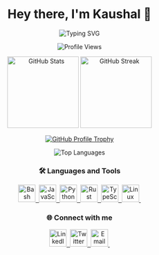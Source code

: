 <h1 align="center"><b>Hey there, I'm Kaushal 👋</b></h1>

<p align="center">
  <img src="https://readme-typing-svg.demolab.com?font=Fira+Code&size=24&pause=1000&color=22F700&center=true&vCenter=true&width=750&lines=Cryptography+%7C+Blockchain+%7C+Open+Source+Dev" alt="Typing SVG">
</p>

<p align="center">
  <img src="https://komarev.com/ghpvc/?username=kaushal0398&label=Profile%20views&color=0e75b6&style=flat-square" alt="Profile Views" />
</p>

<p align="center">
  <img src="https://github-readme-stats.vercel.app/api?username=kaushal0398&show_icons=true&theme=tokyonight&hide_border=true" alt="GitHub Stats" height="165">
  <img src="https://github-readme-streak-stats.herokuapp.com/?user=kaushal0398&theme=tokyonight&hide_border=true" alt="GitHub Streak" height="165">
</p>

<p align="center">
  <a href="https://github.com/ryo-ma/github-profile-trophy">
    <img src="https://github-profile-trophy.vercel.app/?username=kaushal0398&theme=onedark&no-frame=true&row=1&column=6" alt="GitHub Profile Trophy" />
  </a>
</p>

<p align="center">
  <img src="https://github-readme-stats.vercel.app/api/top-langs/?username=kaushal0398&layout=compact&theme=tokyonight&hide_border=true" alt="Top Languages" />
</p>

<h3 align="center">🛠️ Languages and Tools</h3>
<div align="center">
  <a href="https://www.gnu.org/software/bash/" target="_blank">
    <img src="https://www.vectorlogo.zone/logos/gnu_bash/gnu_bash-icon.svg" title="Bash" alt="Bash" width="40" height="40" />&nbsp;
  </a>
  <a href="https://developer.mozilla.org/en-US/docs/Web/JavaScript" target="_blank">
    <img src="https://www.vectorlogo.zone/logos/javascript/javascript-icon.svg" title="JavaScript" alt="JavaScript" width="40" height="40" />&nbsp;
  </a>
  <a href="https://www.python.org" target="_blank">
    <img src="https://www.vectorlogo.zone/logos/python/python-icon.svg" title="Python" alt="Python" width="40" height="40" />&nbsp;
  </a>
  <a href="https://www.rust-lang.org" target="_blank">
    <img src="https://www.vectorlogo.zone/logos/rust-lang/rust-lang-icon.svg" title="Rust" alt="Rust" width="40" height="40" />&nbsp;
  </a>
  <a href="https://www.typescriptlang.org/" target="_blank">
    <img src="https://www.vectorlogo.zone/logos/typescriptlang/typescriptlang-icon.svg" title="TypeScript" alt="TypeScript" width="40" height="40" />&nbsp;
  </a>
  <a href="https://www.linux.org/" target="_blank">
    <img src="https://www.vectorlogo.zone/logos/linux/linux-icon.svg" title="Linux" alt="Linux" width="40" height="40" />&nbsp;
  </a>
</div>

<h3 align="center">🌐 Connect with me</h3>
<div align="center">
  <a href="https://www.linkedin.com/in/kaushal0398/" target="_blank">
    <img src="https://www.vectorlogo.zone/logos/linkedin/linkedin-icon.svg" title="LinkedIn" alt="LinkedIn" width="40" height="40" />&nbsp;
  </a>
  <a href="https://twitter.com/kaushal0398" target="_blank">
    <img src="https://www.vectorlogo.zone/logos/twitter/twitter-icon.svg" title="Twitter" alt="Twitter" width="40" height="40" />&nbsp;
  </a>
  <a href="mailto:kaushalpanpaliya@gmail.com" target="_blank">
    <img src="https://www.vectorlogo.zone/logos/gmail/gmail-icon.svg" title="Email" alt="Email" width="40" height="40" />&nbsp;
  </a>
</div>
